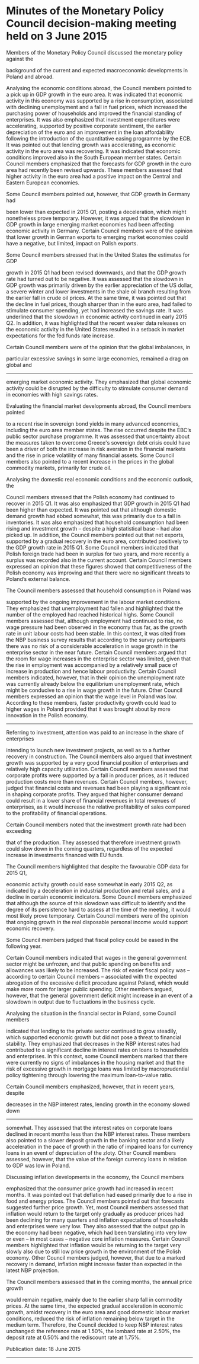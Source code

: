 # Minutes of the Monetary Policy Council decision-making meeting held on 3 June 2015 

Members of the Monetary Policy Council discussed the monetary policy against the

background of the current and expected macroeconomic developments in Poland and
abroad.

Analysing the economic conditions abroad, the Council members pointed to a pick
up in GDP growth in the euro area. It was indicated that economic activity in this
economy was supported by a rise in consumption, associated with declining
unemployment and a fall in fuel prices, which increased the purchasing power of
households and improved the financial standing of enterprises. It was also emphasized
that investment expenditures were accelerating, supported by positive corporate
sentiment, the earlier depreciation of the euro and an improvement in the loan
affordability following the introduction of the quantitative easing programme by the
ECB. It was pointed out that lending growth was accelerating, as economic activity in the
euro area was recovering. It was indicated that economic conditions improved also in the
South European member states. Certain Council members emphasized that the forecasts
for GDP growth in the euro area had recently been revised upwards. These members
assessed that higher activity in the euro area had a positive impact on the Central and
Eastern European economies.

Some Council members pointed out, however, that GDP growth in Germany had

been lower than expected in 2015 Q1, posting a deceleration, which might nonetheless
prove temporary. However, it was argued that the slowdown in GDP growth in large
emerging market economies had been affecting economic activity in Germany. Certain
Council members were of the opinion that lower growth in German exports to emerging
market economies could have a negative, but limited, impact on Polish exports.

Some Council members stressed that in the United States the estimates for GDP

growth in 2015 Q1 had been revised downwards, and that the GDP growth rate had
turned out to be negative. It was assessed that the slowdown in GDP growth was
primarily driven by the earlier appreciation of the US dollar, a severe winter and lower
investments in the shale oil branch resulting from the earlier fall in crude oil prices. At
the same time, it was pointed out that the decline in fuel prices, though sharper than in
the euro area, had failed to stimulate consumer spending, yet had increased the savings
rate. It was underlined that the slowdown in economic activity continued in early 2015
Q2. In addition, it was highlighted that the recent weaker data releases on the economic
activity in the United States resulted in a setback in market expectations for the fed funds
rate increase.

Certain Council members were of the opinion that the global imbalances, in

particular excessive savings in some large economies, remained a drag on global and


-----

emerging market economic activity. They emphasized that global economic activity
could be disrupted by the difficulty to stimulate consumer demand in economies with
high savings rates.

Evaluating the financial market developments abroad, the Council members pointed

to a recent rise in sovereign bond yields in many advanced economies, including the
euro area member states. The rise occurred despite the EBC’s public sector purchase
programme. It was assessed that uncertainty about the measures taken to overcome
Greece's sovereign debt crisis could have been a driver of both the increase in risk
aversion in the financial markets and the rise in price volatility of many financial assets.
Some Council members also pointed to a recent increase in the prices in the global
commodity markets, primarily for crude oil.

Analysing the domestic real economic conditions and the economic outlook, the

Council members stressed that the Polish economy had continued to recover in 2015 Q1.
It was also emphasized that GDP growth in 2015 Q1 had been higher than expected. It
was pointed out that although domestic demand growth had ebbed somewhat, this was
primarily due to a fall in inventories. It was also emphasized that household
consumption had been rising and investment growth – despite a high statistical base –
had also picked up. In addition, the Council members pointed out that net exports,
supported by a gradual recovery in the euro area, contributed positively to the GDP
growth rate in 2015 Q1. Some Council members indicated that Polish foreign trade had
been in surplus for two years, and more recently a surplus was recorded also in the
current account. Certain Council members expressed an opinion that these figures
showed that competitiveness of the Polish economy was improving and that there were
no significant threats to Poland’s external balance.

The Council members assessed that household consumption in Poland was

supported by the ongoing improvement in the labour market conditions. They
emphasized that unemployment had fallen and highlighted that the number of the
employed had reached historical highs. Some Council members assessed that, although
employment had continued to rise, no wage pressure had been observed in the economy
thus far, as the growth rate in unit labour costs had been stable. In this context, it was
cited from the NBP business survey results that according to the survey participants
there was no risk of a considerable acceleration in wage growth in the enterprise sector
in the near future. Certain Council members argued that the room for wage increases in
the enterprise sector was limited, given that the rise in employment was accompanied by
a relatively small pace of increase in production and hence labour productivity. Certain
Council members indicated, however, that in their opinion the unemployment rate was
currently already below the equilibrium unemployment rate, which might be conducive
to a rise in wage growth in the future. Other Council members expressed an opinion that
the wage level in Poland was low. According to these members, faster productivity
growth could lead to higher wages in Poland provided that it was brought about by
more innovation in the Polish economy.


-----

Referring to investment, attention was paid to an increase in the share of enterprises

intending to launch new investment projects, as well as to a further recovery in
construction. The Council members also argued that investment growth was supported
by a very good financial position of enterprises and relatively high capacity utilization.
Certain Council members assessed that corporate profits were supported by a fall in
producer prices, as it reduced production costs more than revenues. Certain Council
members, however, judged that financial costs and revenues had been playing a
significant role in shaping corporate profits. They argued that higher consumer demand
could result in a lower share of financial revenues in total revenues of enterprises, as it
would increase the relative profitability of sales compared to the profitability of financial
operations.

Certain Council members noted that the investment growth rate had been exceeding

that of the production. They assessed that therefore investment growth could slow down
in the coming quarters, regardless of the expected increase in investments financed with
EU funds.

The Council members highlighted that despite the favourable GDP data for 2015 Q1,

economic activity growth could ease somewhat in early 2015 Q2, as indicated by a
deceleration in industrial production and retail sales, and a decline in certain economic
indicators. Some Council members emphasized that although the source of this
slowdown was difficult to identify and the degree of its persistence hard to assess at the
time of the meeting, it would most likely prove temporary. Certain Council members
were of the opinion that ongoing growth in the real disposable personal income would
support economic recovery.

Some Council members judged that fiscal policy could be eased in the following year.

Certain Council members indicated that wages in the general government sector might
be unfrozen, and that public spending on benefits and allowances was likely to be
increased. The risk of easier fiscal policy was – according to certain Council members –
associated with the expected abrogation of the excessive deficit procedure against
Poland, which would make more room for larger public spending. Other members
argued, however, that the general government deficit might increase in an event of a
slowdown in output due to fluctuations in the business cycle.

Analysing the situation in the financial sector in Poland, some Council members

indicated that lending to the private sector continued to grow steadily, which supported
economic growth but did not pose a threat to financial stability. They emphasized that
decreases in the NBP interest rates had contributed to a significant decline in interest
rates on loans to households and enterprises. In this context, some Council members
marked that there were currently no signs of imbalances in the housing market and that
the risk of excessive growth in mortgage loans was limited by macroprudential policy
tightening through lowering the maximum loan-to-value ratio.

Certain Council members emphasized, however, that in recent years, despite

decreases in the NBP interest rates, lending growth in the economy slowed down


-----

somewhat. They assessed that the interest rates on corporate loans declined in recent
months less than the NBP interest rates. These members also pointed to a slower deposit
growth in the banking sector and a likely acceleration in the pace of growth in the ratio
of impaired loans for currency loans in an event of depreciation of the zloty. Other
Council members assessed, however, that the value of the foreign currency loans in
relation to GDP was low in Poland.

Discussing inflation developments in the economy, the Council members

emphasized that the consumer price growth had increased in recent months. It was
pointed out that deflation had eased primarily due to a rise in food and energy prices.
The Council members pointed out that forecasts suggested further price growth. Yet,
most Council members assessed that inflation would return to the target only gradually
as producer prices had been declining for many quarters and inflation expectations of
households and enterprises were very low. They also assessed that the output gap in the
economy had been negative, which had been translating into very low or even – in most
cases – negative core inflation measures. Certain Council members highlighted that
inflation would be returning to the target very slowly also due to still low price growth
in the environment of the Polish economy. Other Council members judged, however,
that due to a marked recovery in demand, inflation might increase faster than expected
in the latest NBP projection.

The Council members assessed that in the coming months, the annual price growth

would remain negative, mainly due to the earlier sharp fall in commodity prices. At the
same time, the expected gradual acceleration in economic growth, amidst recovery in the
euro area and good domestic labour market conditions, reduced the risk of inflation
remaining below target in the medium term. Therefore, the Council decided to keep NBP
interest rates unchanged: the reference rate at 1.50%, the lombard rate at 2.50%, the
deposit rate at 0.50% and the rediscount rate at 1.75%.

Publication date: 18 June 2015


-----

